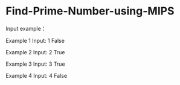 # Find-Prime-Number-using-MIPS
Input example：

Example 1
Input: 1
False

Example 2
Input: 2
True

Example 3
Input: 3
True

Example 4
Input: 4
False

